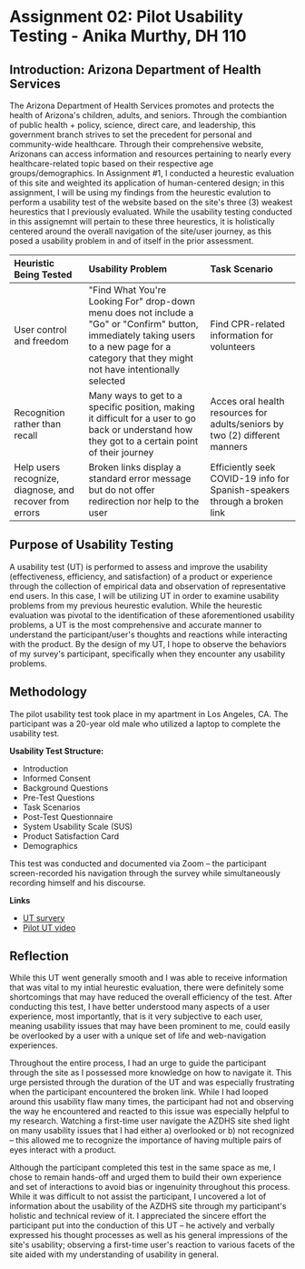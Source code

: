 # Assignment 02: Pilot Usability Testing - Anika Murthy, DH 110

## Introduction: Arizona Department of Health Services
The Arizona Department of Health Services promotes and protects the health of Arizona's children, adults, and seniors. Through the combiantion of public health + policy, science, direct care, and leadership, this government branch strives to set the precedent for personal and community-wide healthcare. Through their comprehensive website, Arizonans can access information and resources pertaining to nearly every healthcare-related topic based on their respective age groups/demographics. In Assignment #1, I conducted a heurestic evaluation of this site and weighted its application of human-centered design; in this assignment, I will be using my findings from the heurestic evalution to perform a usability test of the website based on the site's three (3) weakest heurestics that I previously evaluated. While the usability testing conducted in this assignemnt will pertain to these three heurestics, it is holistically centered around the overall navigation of the site/user journey, as this posed a usability problem in and of itself in the prior assessment.

Heuristic Being Tested | Usability Problem  | Task Scenario  |
:--- | :--- | :--- |
User control and freedom  | "Find What You're Looking For" drop-down  menu does not include a "Go" or "Confirm" button, immediately taking users to a new page for a category that they might not have intentionally selected  | Find CPR-related information for volunteers
Recognition rather than recall  | Many ways to get to a specific position, making it difficult for a user to go back or understand how they got to a certain point of their journey | Acces oral health resources for adults/seniors by two (2) different manners |
Help users recognize, diagnose, and recover from errors | Broken links display a standard error message but do not offer redirection nor help to the user  | Efficiently seek COVID-19 info for Spanish-speakers through a broken link  |

## Purpose of Usability Testing
A usability test (UT) is performed to assess and improve the usability (effectiveness, efficiency, and satisfaction) of a product or experience through the collection of empirical data and observation of representative end users. In this case, I will be utilizing UT in order to examine usability problems from my previous heurestic evalution. While the heurestic evaluation was pivotal to the identification of these aforementioned usability problems, a UT is the most comprehensive and accurate manner to understand the participant/user's thoughts and reactions while interacting with the product. By the design of my UT, I hope to observe the behaviors of my survey's participant, specifically when they encounter any usability problems. 

## Methodology
The pilot usability test took place in my apartment in Los Angeles, CA. The participant was a 20-year old male who utilized a laptop to complete the usability test. 

**Usability Test Structure:**
* Introduction
* Informed Consent
* Background Questions
* Pre-Test Questions
* Task Scenarios 
* Post-Test Questionnaire
* System Usability Scale (SUS)
* Product Satisfaction Card
* Demographics

This test was conducted and documented via Zoom – the participant screen-recorded his navigation through the survey while simultaneously recording himself and his discourse. 

**Links**
* [UT survery](https://forms.gle/nA3WBjNJCE5KjU6d6)
* [Pilot UT video](https://drive.google.com/file/d/1xfG3mVq9kjtU7QPnZDdWaXDjNp3VzpsS/view?usp=sharing) 

## Reflection
While this UT went generally smooth and I was able to receive information that was vital to my intial heurestic evaluation, there were definitely some shortcomings that may have reduced the overall efficiency of the test. After conducting this test, I have better understood many aspects of a user experience, most importantly, that is it very subjective to each user, meaning usability issues that may have been prominent to me, could easily be overlooked by a user with a unique set of life and web-navigation experiences. 

Throughout the entire process, I had an urge to guide the participant through the site as I possessed more knowledge on how to navigate it. This urge persisted through the duration of the UT and was especially frustrating when the participant encountered the broken link. While I had looped around this usability flaw many times, the participant had not and observing the way he encountered and reacted to this issue was especially helpful to my research. Watching a first-time user navigate the AZDHS site shed light on many usability issues that I had either a) overlooked or b) not recognized – this allowed me to recognize the importance of having multiple pairs of eyes interact with a product.

Although the participant completed this test in the same space as me, I chose to remain hands-off and urged them to build their own experience and set of interactions to avoid bias or ingenuinity throughout this process. While it was difficult to not assist the participant, I uncovered a lot of information about the usability of the AZDHS site through my participant's holistic and technical review of it. I appreciated the sincere effort the participant put into the conduction of this UT – he actively and verbally expressed his thought processes as well as his general impressions of the site's usability; observing a first-time user's reaction to various facets of the site aided with my understanding of usability in general.
